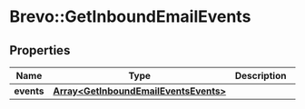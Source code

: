 # Brevo::GetInboundEmailEvents

## Properties
Name | Type | Description | Notes
------------ | ------------- | ------------- | -------------
**events** | [**Array&lt;GetInboundEmailEventsEvents&gt;**](GetInboundEmailEventsEvents.md) |  | [optional] 



